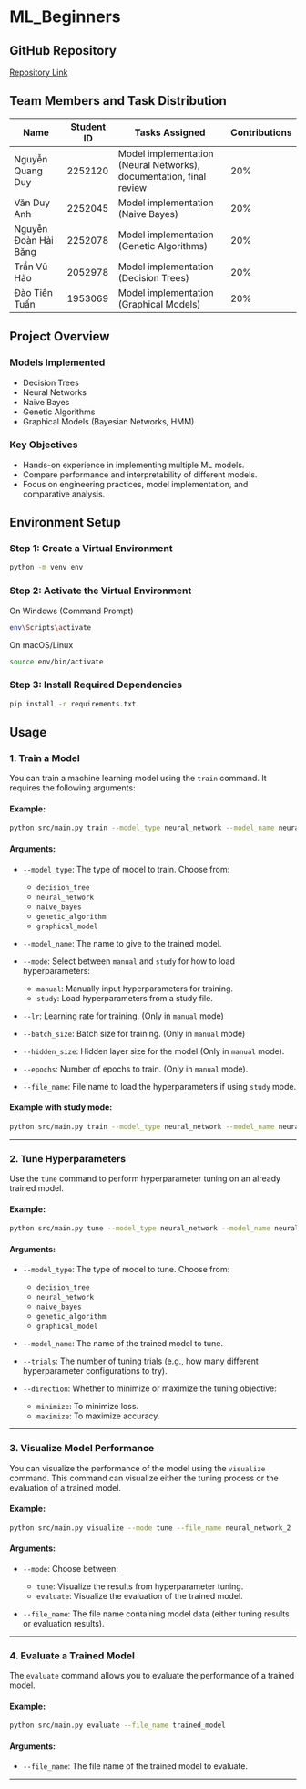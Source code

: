 # ML_Beginners

## GitHub Repository

[Repository Link](https://github.com/Acht8888/ML_Beginners.git)

## Team Members and Task Distribution

| Name                 | Student ID | Tasks Assigned                                                      | Contributions |
| -------------------- | ---------- | ------------------------------------------------------------------- | ------------- |
| Nguyễn Quang Duy     | 2252120    | Model implementation (Neural Networks), documentation, final review | 20%           |
| Văn Duy Anh          | 2252045    | Model implementation (Naive Bayes)                                  | 20%           |
| Nguyễn Đoàn Hải Băng | 2252078    | Model implementation (Genetic Algorithms)                           | 20%           |
| Trần Vũ Hảo          | 2052978    | Model implementation (Decision Trees)                               | 20%           |
| Đào Tiến Tuấn        | 1953069    | Model implementation (Graphical Models)                             | 20%           |

## Project Overview

### Models Implemented

- Decision Trees
- Neural Networks
- Naive Bayes
- Genetic Algorithms
- Graphical Models (Bayesian Networks, HMM)

### Key Objectives

- Hands-on experience in implementing multiple ML models.
- Compare performance and interpretability of different models.
- Focus on engineering practices, model implementation, and comparative analysis.

## Environment Setup

### Step 1: Create a Virtual Environment

```bash
python -m venv env
```

### Step 2: Activate the Virtual Environment

On Windows (Command Prompt)

```bash
env\Scripts\activate
```

On macOS/Linux

```bash
source env/bin/activate
```

### Step 3: Install Required Dependencies

```bash
pip install -r requirements.txt
```

## Usage

### 1. Train a Model

You can train a machine learning model using the `train` command. It requires the following arguments:

#### Example:

```bash
python src/main.py train --model_type neural_network --model_name neural_network_1 --mode manual --lr 0.001 --batch_size 32 --epochs 20 --hidden_size 15
```

#### Arguments:

- `--model_type`: The type of model to train. Choose from:

  - `decision_tree`
  - `neural_network`
  - `naive_bayes`
  - `genetic_algorithm`
  - `graphical_model`

- `--model_name`: The name to give to the trained model.

- `--mode`: Select between `manual` and `study` for how to load hyperparameters:

  - `manual`: Manually input hyperparameters for training.
  - `study`: Load hyperparameters from a study file.

- `--lr`: Learning rate for training. (Only in `manual` mode)

- `--batch_size`: Batch size for training. (Only in `manual` mode)

- `--hidden_size`: Hidden layer size for the model (Only in `manual` mode).

- `--epochs`: Number of epochs to train. (Only in `manual` mode).

- `--file_name`: File name to load the hyperparameters if using `study` mode.

#### Example with study mode:

```bash
python src/main.py train --model_type neural_network --model_name neural_network_2 --mode study --file_name eural_network_2
```

---

### 2. Tune Hyperparameters

Use the `tune` command to perform hyperparameter tuning on an already trained model.

#### Example:

```bash
python src/main.py tune --model_type neural_network --model_name neural_network_2 --trials 20 --direction maximize
```

#### Arguments:

- `--model_type`: The type of model to tune. Choose from:

  - `decision_tree`
  - `neural_network`
  - `naive_bayes`
  - `genetic_algorithm`
  - `graphical_model`

- `--model_name`: The name of the trained model to tune.

- `--trials`: The number of tuning trials (e.g., how many different hyperparameter configurations to try).

- `--direction`: Whether to minimize or maximize the tuning objective:
  - `minimize`: To minimize loss.
  - `maximize`: To maximize accuracy.

---

### 3. Visualize Model Performance

You can visualize the performance of the model using the `visualize` command. This command can visualize either the tuning process or the evaluation of a trained model.

#### Example:

```bash
python src/main.py visualize --mode tune --file_name neural_network_2
```

#### Arguments:

- `--mode`: Choose between:

  - `tune`: Visualize the results from hyperparameter tuning.
  - `evaluate`: Visualize the evaluation of the trained model.

- `--file_name`: The file name containing model data (either tuning results or evaluation results).

---

### 4. Evaluate a Trained Model

The `evaluate` command allows you to evaluate the performance of a trained model.

#### Example:

```bash
python src/main.py evaluate --file_name trained_model
```

#### Arguments:

- `--file_name`: The file name of the trained model to evaluate.

---
